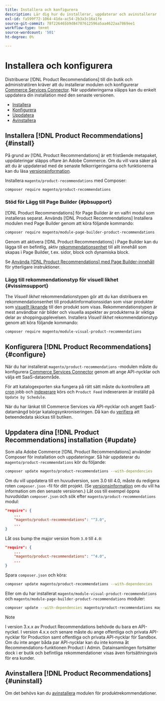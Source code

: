 ```yaml
---
title: Installera och konfigurera
description: Lär dig hur du installerar, uppdaterar och avinstallerar [!DNL Product Recommendations].
exl-id: fa599f72-1064-41da-ac54-2b3a3c16a1fe
source-git-commit: 78f226465b9d84707612596a5aa4622aa7869ee1
workflow-type: tm+mt
source-wordcount: '501'
ht-degree: 0%

---
```


# Installera och konfigurera

Distribuerar [!DNL Product Recommendations] till din butik och administratören kräver att du installerar modulen och konfigurerar [Commerce Services Connector](../landing/saas.md). När uppdateringarna släpps kan du enkelt uppdatera din installation med den senaste versionen.

- [Installera](#install)
- [Konfigurera](#configure)
- [Uppdatera](#update)
- [Avinstallera](#uninstall)

## Installera [!DNL Product Recommendations] {#install}

På grund av [!DNL Product Recommendations] är ett fristående metapaket, uppdateringar släpps oftare än Adobe Commerce. Om du vill vara säker på att du är uppdaterad med de senaste felkorrigeringarna och funktionerna kan du läsa [versionsinformation](release-notes.md).

Installera `magento/product-recommendations` med Composer:

```bash
composer require magento/product-recommendations
```

### Stöd för Lägg till Page Builder {#pbsupport}

[!DNL Product Recommendations] för Page Builder är en valfri modul som installeras separat. Används [!DNL Product Recommendations] Installera modulen med Page Builder genom att köra följande kommando:

```bash
composer require magento/module-page-builder-product-recommendations
```

Genom att aktivera [!DNL Product Recommendations] i Page Builder kan du lägga till en befintlig, aktiv [rekommendationsenhet](https://experienceleague.adobe.com/docs/commerce-admin/page-builder/add-content/recommendations.html) till allt innehåll som skapas i Page Builder, t.ex. sidor, block och dynamiska block.

Se [Använda [!DNL Product Recommendations] med Page Builder-innehåll](page-builder.md) för ytterligare instruktioner.

### Lägg till rekommendationstyp för visuell likhet {#vissimsupport}

The _Visuell likhet_ rekommendationstypen gör att du kan distribuera en rekommendationsenhet till produktinformationssidan som visar produkter som [visuellt liknande](type.md#visualsim) till den produkt som visas. Rekommendationstypen är mest användbar när bilder och visuella aspekter av produkterna är viktiga delar av shoppingupplevelsen. Installera _Visuell likhet_ rekommendationstyp genom att köra följande kommando:

```bash
composer require magento/module-visual-product-recommendations
```

## Konfigurera [!DNL Product Recommendations] {#configure}

När du har installerat `magento/product-recommendations` -modulen måste du konfigurera [Commerce Services Connector](https://experienceleague.adobe.com/docs/commerce-admin/config/services/saas.html) genom att ange API-nycklar och välja ett SaaS-dataområde.

För att katalogexporten ska fungera på rätt sätt måste du kontrollera att [cron](https://experienceleague.adobe.com/docs/commerce-operations/configuration-guide/cli/configure-cron-jobs.html) jobb och [indexerare](https://experienceleague.adobe.com/docs/commerce-operations/configuration-guide/cli/manage-indexers.html) körs och `Product Feed` indexeraren är inställd på `Update by Schedule`.

När du har länkat till Commerce Services via API-nycklar och angett SaaS-datamängd börjar katalogsynkroniseringen. Då kan du [verifiera](verify.md) att beteendedata skickas till butiken.

## Uppdatera dina [!DNL Product Recommendations] installation {#update}

Som alla Adobe Commerce [!DNL Product Recommendations] använder Composer för installation och uppdateringar. Så här uppdaterar du `magento/product-recommendations` kör du följande:

```bash
composer update magento/product-recommendations --with-dependencies
```

Om du vill uppdatera till en huvudversion, som 3.0 till 4.0, måste du redigera roten `composer.json` -fil för ditt projekt. (Se [versionsinformation](release-notes.md) om du vill ha information om den senaste versionen.) Låt oss till exempel öppna huvudsidan `composer.json` och sök efter `magento/product-recommendations` modul:

```json
"require": {
    ...
    "magento/product-recommendations": "^3.0",
    ...
}
```

Låt oss bump the major version from `3.0` till `4.0`:

```json
"require": {
    ...
    "magento/product-recommendations": "^4.0",
    ...
}
```

Spara `composer.json` och köra:

```bash
composer update magento/product-recommendations --with-dependencies
```

Eller om du har installerat `magento/module-visual-product-recommendations` och `magento/module-page-builder-product-recommendations` moduler:

```bash
composer update --with-dependencies magento/product-recommendations magento/module-visual-product-recommendations magento/module-page-builder-product-recommendations
```

>[!NOTE]
>
> I version 3.x.x av Product Recommendations behövde du bara en API-nyckel. I version 4.x.x och senare måste du ange offentliga och privata API-nycklar för Production samt offentliga och privata API-nycklar för Sandbox. Om du inte anger båda par API-nycklar kan du inte komma åt Recommendations-funktionen Product i Admin. Datainsamlingen fortsätter dock i er butik och befintliga rekommendationer visas även fortsättningsvis för era kunder.

## Avinstallera [!DNL Product Recommendations] {#uninstall}

Om det behövs kan du [avinstallera](https://experienceleague.adobe.com/docs/commerce-operations/installation-guide/tutorials/uninstall-modules.html) modulen för produktrekommendationer.
